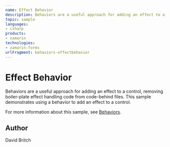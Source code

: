 ```yaml
---
name: Effect Behavior
description: Behaviors are a useful approach for adding an effect to a control, removing boiler-plate effect handling code from code-behind files. This sample d...
topic: sample
languages:
- csharp
products:
- xamarin
technologies:
- xamarin-forms
urlFragment: behaviors-effectbehavior
---
```

Effect Behavior
===============

Behaviors are a useful approach for adding an effect to a control, removing boiler-plate effect handling code from code-behind files. This sample demonstrates using a behavior to add an effect to a control.

For more information about this sample, see [Behaviors](https://developer.xamarin.com/guides/xamarin-forms/behaviors/).

Author
------

David Britch
